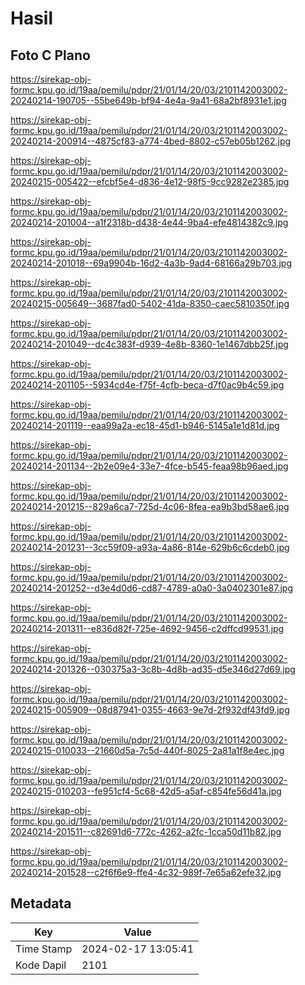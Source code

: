 # Hasil

## Foto C Plano

https://sirekap-obj-formc.kpu.go.id/19aa/pemilu/pdpr/21/01/14/20/03/2101142003002-20240214-190705--55be649b-bf94-4e4a-9a41-68a2bf8931e1.jpg

https://sirekap-obj-formc.kpu.go.id/19aa/pemilu/pdpr/21/01/14/20/03/2101142003002-20240214-200914--4875cf83-a774-4bed-8802-c57eb05b1262.jpg

https://sirekap-obj-formc.kpu.go.id/19aa/pemilu/pdpr/21/01/14/20/03/2101142003002-20240215-005422--efcbf5e4-d836-4e12-98f5-9cc9282e2385.jpg

https://sirekap-obj-formc.kpu.go.id/19aa/pemilu/pdpr/21/01/14/20/03/2101142003002-20240214-201004--a1f2318b-d438-4e44-9ba4-efe4814382c9.jpg

https://sirekap-obj-formc.kpu.go.id/19aa/pemilu/pdpr/21/01/14/20/03/2101142003002-20240214-201018--69a9904b-16d2-4a3b-9ad4-68166a29b703.jpg

https://sirekap-obj-formc.kpu.go.id/19aa/pemilu/pdpr/21/01/14/20/03/2101142003002-20240215-005649--3687fad0-5402-41da-8350-caec5810350f.jpg

https://sirekap-obj-formc.kpu.go.id/19aa/pemilu/pdpr/21/01/14/20/03/2101142003002-20240214-201049--dc4c383f-d939-4e8b-8360-1e1467dbb25f.jpg

https://sirekap-obj-formc.kpu.go.id/19aa/pemilu/pdpr/21/01/14/20/03/2101142003002-20240214-201105--5934cd4e-f75f-4cfb-beca-d7f0ac9b4c59.jpg

https://sirekap-obj-formc.kpu.go.id/19aa/pemilu/pdpr/21/01/14/20/03/2101142003002-20240214-201119--eaa99a2a-ec18-45d1-b946-5145a1e1d81d.jpg

https://sirekap-obj-formc.kpu.go.id/19aa/pemilu/pdpr/21/01/14/20/03/2101142003002-20240214-201134--2b2e09e4-33e7-4fce-b545-feaa98b96aed.jpg

https://sirekap-obj-formc.kpu.go.id/19aa/pemilu/pdpr/21/01/14/20/03/2101142003002-20240214-201215--829a6ca7-725d-4c06-8fea-ea9b3bd58ae6.jpg

https://sirekap-obj-formc.kpu.go.id/19aa/pemilu/pdpr/21/01/14/20/03/2101142003002-20240214-201231--3cc59f09-a93a-4a86-814e-629b6c6cdeb0.jpg

https://sirekap-obj-formc.kpu.go.id/19aa/pemilu/pdpr/21/01/14/20/03/2101142003002-20240214-201252--d3e4d0d6-cd87-4789-a0a0-3a0402301e87.jpg

https://sirekap-obj-formc.kpu.go.id/19aa/pemilu/pdpr/21/01/14/20/03/2101142003002-20240214-201311--e836d82f-725e-4692-9456-c2dffcd99531.jpg

https://sirekap-obj-formc.kpu.go.id/19aa/pemilu/pdpr/21/01/14/20/03/2101142003002-20240214-201326--030375a3-3c8b-4d8b-ad35-d5e346d27d69.jpg

https://sirekap-obj-formc.kpu.go.id/19aa/pemilu/pdpr/21/01/14/20/03/2101142003002-20240215-005909--08d87941-0355-4663-9e7d-2f932df43fd9.jpg

https://sirekap-obj-formc.kpu.go.id/19aa/pemilu/pdpr/21/01/14/20/03/2101142003002-20240215-010033--21660d5a-7c5d-440f-8025-2a81a1f8e4ec.jpg

https://sirekap-obj-formc.kpu.go.id/19aa/pemilu/pdpr/21/01/14/20/03/2101142003002-20240215-010203--fe951cf4-5c68-42d5-a5af-c854fe56d41a.jpg

https://sirekap-obj-formc.kpu.go.id/19aa/pemilu/pdpr/21/01/14/20/03/2101142003002-20240214-201511--c82691d6-772c-4262-a2fc-1cca50d11b82.jpg

https://sirekap-obj-formc.kpu.go.id/19aa/pemilu/pdpr/21/01/14/20/03/2101142003002-20240214-201528--c2f6f6e9-ffe4-4c32-989f-7e65a62efe32.jpg


## Metadata

| Key        | Value               |
| ---------- | ------------------- |
| Time Stamp | 2024-02-17 13:05:41 |
| Kode Dapil | 2101                |



